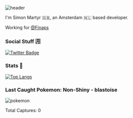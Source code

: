 ![header](https://capsule-render.vercel.app/api?type=rect&color=timeGradient&text=Good%20evening%20%F0%9F%8C%99&height=50&fontSize=25&textBg=false)

I'm Simon Martyr 🇬🇧, an Amsterdam 🇳🇱 based developer.

Working for [@Finaps](https://www.finaps.nl/)

### Social Stuff 🈷

[![Twitter Badge](https://img.shields.io/badge/-@vintage_si-1ca0f1?style=flat-square&labelColor=1ca0f1&logo=twitter&logoColor=white&link=https://twitter.com/vintage_si)](https://twitter.com/vintage_si)

### Stats 🤖

[![Top Langs](https://github-readme-stats.vercel.app/api/top-langs/?username=simonmartyr&layout=compact)](https://github.com/anuraghazra/github-readme-stats)

### Last Caught Pokemon: Non-Shiny - blastoise

![pokemon](https://raw.githubusercontent.com/PokeAPI/sprites/master/sprites/pokemon/9.png)

Total Captures: 0
